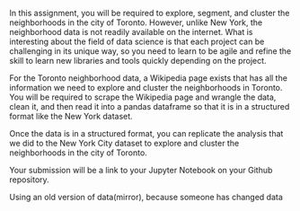 In this assignment, you will be required to explore, segment, and cluster the neighborhoods in the city of Toronto. However, unlike New York, the neighborhood data is not readily available on the internet. What is interesting about the field of data science is that each project can be challenging in its unique way, so you need to learn to be agile and refine the skill to learn new libraries and tools quickly depending on the project.

For the Toronto neighborhood data, a Wikipedia page exists that has all the information we need to explore and cluster the neighborhoods in Toronto. You will be required to scrape the Wikipedia page and wrangle the data, clean it, and then read it into a pandas dataframe so that it is in a structured format like the New York dataset.

Once the data is in a structured format, you can replicate the analysis that we did to the New York City dataset to explore and cluster the neighborhoods in the city of Toronto.

Your submission will be a link to your Jupyter Notebook on your Github repository.

Using an old version of data(mirror), because someone has changed data